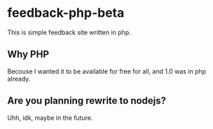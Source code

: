 # feedback-php-beta
This is simple feedback site written in php.
## Why PHP
Becouse I wanted it to be available for free for all, and 1.0 was in php already.
## Are you planning rewrite to nodejs?
Uhh, idk, maybe in the future.
